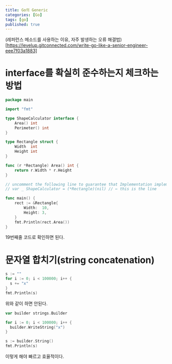 ```yaml
---
title: Go의 Generic
categories: [Go]
tags: [go]
published: true
---
```


(레퍼런스 메소드를 사용하는 이유, 자주 발생하는 오류 해결법)[https://levelup.gitconnected.com/write-go-like-a-senior-engineer-eee7f03a1883]

# interface를 확실히 준수하는지 체크하는 방법

```go
package main

import "fmt"

type ShapeCalculator interface {
	Area() int
	Perimeter() int
}

type Rectangle struct {
	Width  int
	Height int
}

func (r *Rectangle) Area() int {
	return r.Width * r.Height
}

// uncomment the following line to guarantee that Implementation implements all methods of SomeInterface
// var _ ShapeCalculator = (*Rectangle)(nil) // ← this is the line

func main() {
	rect := &Rectangle{
		Width:  10,
		Height: 3,
	}
	fmt.Println(rect.Area())
}
```

19번째줄 코드로 확인하면 된다.

# 문자열 합치기(string concatenation)

```go
s := ""
for i := 0; i < 100000; i++ {
  s += "x"
}
fmt.Println(s)
```

위와 같이 하면 안된다.

```go
var builder strings.Builder

for i := 0; i < 100000; i++ {
  builder.WriteString("x")
}

s := builder.String()
fmt.Println(s)
```

이렇게 해야 빠르고 효율적이다.

